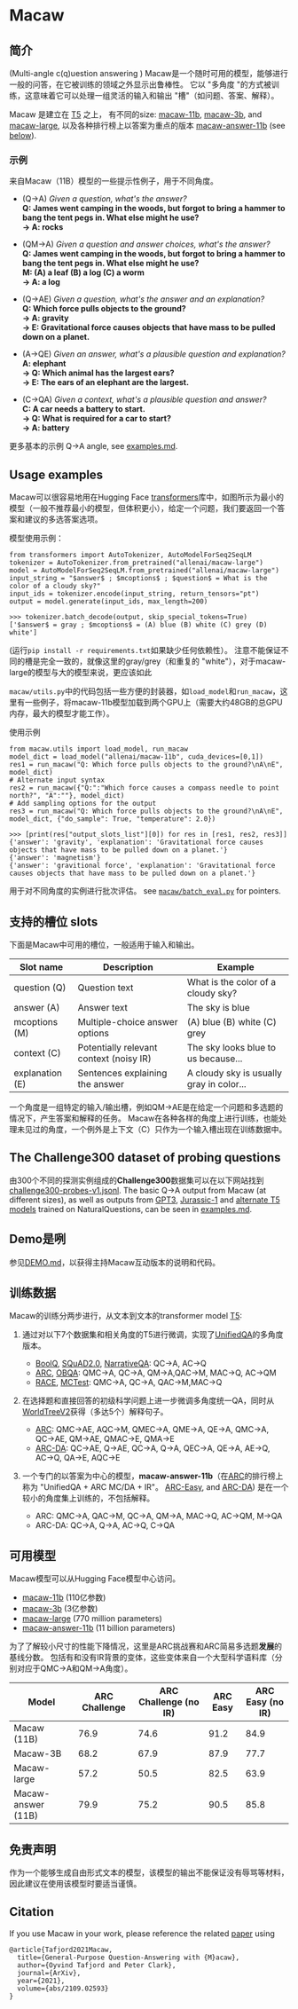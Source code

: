 # Macaw

## 简介

(Multi-angle c(q)uestion answering ) Macaw是一个随时可用的模型，能够进行一般的问答，在它被训练的领域之外显示出鲁棒性。
它以 "多角度 "的方式被训练，这意味着它可以处理一组灵活的输入和输出 "槽"（如问题、答案、解释）。

Macaw 是建立在 [T5](https://github.com/google-research/text-to-text-transfer-transformer) 之上， 
有不同的size:  [macaw-11b](https://huggingface.co/allenai/macaw-11b), [macaw-3b](https://huggingface.co/allenai/macaw-3b), 
and [macaw-large](https://huggingface.co/allenai/macaw-large), 
以及各种排行榜上以答案为重点的版本 [macaw-answer-11b](https://huggingface.co/allenai/macaw-answer-11b) (see [below](#training-data)).

### 示例

来自Macaw（11B）模型的一些提示性例子，用于不同角度。

  * (Q→A) <i>Given a question, what's the answer?</i> <br>
  **Q: James went camping in the woods, but forgot to bring a hammer to bang the tent pegs in. What else might he use? <br> 
  → A: rocks**
  
  * (QM→A) <i>Given a question and answer choices, what's the answer?</i> <br>
  **Q: James went camping in the woods, but forgot to bring a hammer to bang the tent pegs in. What else might he use? <br> 
           M: (A) a leaf (B) a log (C) a worm <br>
  → A: a log**

  * (Q→AE) <i>Given a question, what's the answer and an explanation?</i><br>
  **Q: Which force pulls objects to the ground? <br>
  → A: gravity <br>
  → E: Gravitational force causes objects that have mass to be pulled down on a planet.**

  * (A→QE) <i>Given an answer, what's a plausible question and explanation?</i><br>
  **A: elephant <br>
  → Q: Which animal has the largest ears? <br>
  → E: The ears of an elephant are the largest.**

  * (C→QA) <i>Given a context, what's a plausible question and answer?</i><br>
  **C: A car needs a battery to start. <br>
  → Q: What is required for a car to start? <br>
  → A: battery**
  
更多基本的示例 Q→A angle, see [examples.md](examples.md).

## Usage examples

Macaw可以很容易地用在Hugging Face [transformers](https://github.com/huggingface/transformers)库中，如图所示为最小的模型（一般不推荐最小的模型，但体积更小），给定一个问题，我们要返回一个答案和建议的多选答案选项。

模型使用示例：
```
from transformers import AutoTokenizer, AutoModelForSeq2SeqLM
tokenizer = AutoTokenizer.from_pretrained("allenai/macaw-large")
model = AutoModelForSeq2SeqLM.from_pretrained("allenai/macaw-large")
input_string = "$answer$ ; $mcoptions$ ; $question$ = What is the color of a cloudy sky?"
input_ids = tokenizer.encode(input_string, return_tensors="pt")
output = model.generate(input_ids, max_length=200)

>>> tokenizer.batch_decode(output, skip_special_tokens=True)
['$answer$ = gray ; $mcoptions$ = (A) blue (B) white (C) grey (D) white']
```

(运行`pip install -r requirements.txt`如果缺少任何依赖性）。
注意不能保证不同的槽是完全一致的，就像这里的gray/grey（和重复的 "white"），对于macaw-large的模型与大的模型来说，更应该如此

`macaw/utils.py`中的代码包括一些方便的封装器，如`load_model`和`run_macaw`，这里有一些例子，将macaw-11b模型加载到两个GPU上（需要大约48GB的总GPU内存，最大的模型才能工作）。

使用示例
```
from macaw.utils import load_model, run_macaw
model_dict = load_model("allenai/macaw-11b", cuda_devices=[0,1])
res1 = run_macaw("Q: Which force pulls objects to the ground?\nA\nE", model_dict)
# Alternate input syntax
res2 = run_macaw({"Q:":"Which force causes a compass needle to point north?", "A":""}, model_dict)
# Add sampling options for the output
res3 = run_macaw("Q: Which force pulls objects to the ground?\nA\nE", model_dict, {"do_sample": True, "temperature": 2.0})

>>> [print(res["output_slots_list"][0]) for res in [res1, res2, res3]]
{'answer': 'gravity', 'explanation': 'Gravitational force causes objects that have mass to be pulled down on a planet.'}
{'answer': 'magnetism'}
{'answer': 'gravitional force', 'explanation': 'Gravitational force causes objects that have mass to be pulled down on a planet.'}
```

用于对不同角度的实例进行批次评估。 see [`macaw/batch_eval.py`](macaw/batch_eval.py) for pointers.

## 支持的槽位 slots
下面是Macaw中可用的槽位，一般适用于输入和输出。

| Slot name | Description | Example | 
|---|---|---|
|question (Q) | Question text | What is the color of a cloudy sky? |
|answer (A) | Answer text | The sky is blue |
|mcoptions (M) | Multiple-choice answer options |  (A) blue (B) white (C) grey |
|context (C) | Potentially relevant context (noisy IR) | The sky looks blue to us because... |
|explanation (E) | Sentences explaining the answer | A cloudy sky is usually gray in color... |

一个角度是一组特定的输入/输出槽，例如QM->AE是在给定一个问题和多选题的情况下，产生答案和解释的任务。
Macaw在各种各样的角度上进行训练，也能处理未见过的角度，一个例外是上下文（C）只作为一个输入槽出现在训练数据中。
  
## The Challenge300 dataset of probing questions

由300个不同的探测实例组成的**Challenge300**数据集可以在以下网站找到
[challenge300-probes-v1.jsonl](challenge300-probes-v1.jsonl). The basic Q→A output
from Macaw (at different sizes), as well as outputs from [GPT3](https://arxiv.org/pdf/2005.14165.pdf), 
[Jurassic-1](https://www.ai21.com/blog/announcing-ai21-studio-and-jurassic-1) and 
[alternate T5 models](https://www.aclweb.org/anthology/2020.emnlp-main.437/) trained on NaturalQuestions, can be seen in
[examples.md](examples.md).

## Demo是咧
参见[DEMO.md](DEMO.md)，以获得主持Macaw互动版本的说明和代码。

## 训练数据

Macaw的训练分两步进行，从文本到文本的transformer model [T5](https://github.com/google-research/text-to-text-transfer-transformer):

   1. 通过对以下7个数据集和相关角度的T5进行微调，实现了[UnifiedQA](https://github.com/allenai/unifiedqa)的多角度版本。
       * [BoolQ](https://github.com/google-research-datasets/boolean-questions), 
       [SQuAD2.0](https://rajpurkar.github.io/SQuAD-explorer), 
       [NarrativeQA](https://github.com/deepmind/narrativeqa): QC→A, AC→Q
       * [ARC](https://allenai.org/data/arc), [OBQA](https://allenai.org/data/open-book-qa): 
       QMC→A, QC→A, QM→A,QAC→M, MAC→Q, AC→QM
       * [RACE](https://www.cs.cmu.edu/~glai1/data/race/), 
       [MCTest](https://mattr1.github.io/mctest/): QMC→A, QC→A, QAC→M,MAC→Q
       
   2. 在选择题和直接回答的初级科学问题上进一步微调多角度统一QA，同时从[WorldTreeV2](http://cognitiveai.org/explanationbank/)获得（多达5个）解释句子。
       * [ARC](https://allenai.org/data/arc): QMC→AE, AQC→M, QMEC→A, QME→A, QE→A, QMC→A, QC→AE, QM→AE, QMAC→E, QMA→E
       * [ARC-DA](https://allenai.org/data/arc-da): QC→AE, Q→AE, QC→A, Q→A, QEC→A, QE→A, AE→Q, AC→Q, QA→E, AQC→E
       
   3. 一个专门的以答案为中心的模型，<b>macaw-answer-11b</b>（在[ARC](https://leaderboard.allenai.org/arc/submissions/public)的排行榜上称为 "UnifiedQA + ARC MC/DA + IR"。
   [ARC-Easy](https://leaderboard.allenai.org/arc_easy/submissions/public), and 
   [ARC-DA](https://leaderboard.allenai.org/genie-arcda/submissions/public))
   是在一个较小的角度集上训练的，不包括解释。
       * ARC: QMC→A, QAC→M, QC→A, QM→A, MAC→Q, AC→QM, M→QA
       * ARC-DA: QC→A, Q→A, AC→Q, C→QA
       
   
## 可用模型
Macaw模型可以从Hugging Face模型中心访问。
   * [macaw-11b](https://huggingface.co/allenai/macaw-11b)  (110亿参数)
   * [macaw-3b](https://huggingface.co/allenai/macaw-3b)  (3亿参数)
   * [macaw-large](https://huggingface.co/allenai/macaw-large)  (770 million parameters)
   * [macaw-answer-11b](https://huggingface.co/allenai/macaw-answer-11b)  (11 billion parameters)

为了了解较小尺寸的性能下降情况，这里是ARC挑战赛和ARC简易多选题<b>发展</b>的基线分数。
包括有和没有IR背景的变体，这些变体来自一个大型科学语料库（分别对应于QMC→A和QM→A角度）。

|Model | ARC Challenge | ARC Challenge (no IR) | ARC Easy | ARC Easy (no IR)|
|---|---|---|---|---|
|Macaw (11B) | 76.9 | 74.6 | 91.2 | 84.9|
|Macaw-3B | 68.2 | 67.9 | 87.9 |  77.7|
|Macaw-large | 57.2 | 50.5 | 82.5 | 63.9|
|Macaw-answer (11B) | 79.9 | 75.2 | 90.5 | 85.8|

## 免责声明

作为一个能够生成自由形式文本的模型，该模型的输出不能保证没有辱骂等材料，因此建议在使用该模型时要适当谨慎。

## Citation

If you use Macaw in your work, please reference the related [paper](https://arxiv.org/abs/2109.02593) using

```
@article{Tafjord2021Macaw,
  title={General-Purpose Question-Answering with {M}acaw},
  author={Oyvind Tafjord and Peter Clark},
  journal={ArXiv},
  year={2021},
  volume={abs/2109.02593}
}
```
